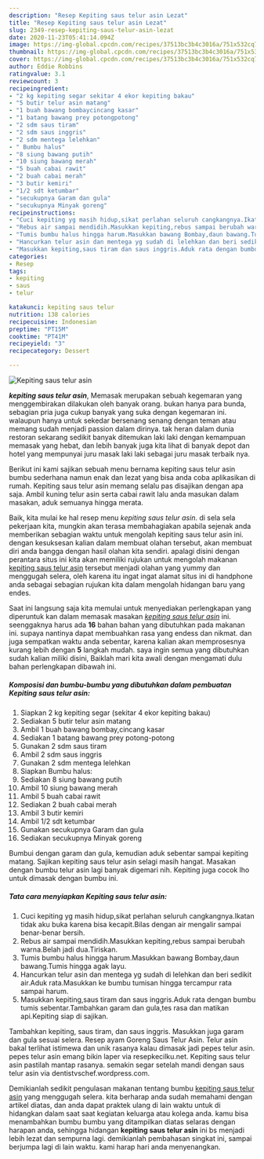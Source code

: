 ```yaml
---
description: "Resep Kepiting saus telur asin Lezat"
title: "Resep Kepiting saus telur asin Lezat"
slug: 2349-resep-kepiting-saus-telur-asin-lezat
date: 2020-11-23T05:41:14.094Z
image: https://img-global.cpcdn.com/recipes/37513bc3b4c3016a/751x532cq70/kepiting-saus-telur-asin-foto-resep-utama.jpg
thumbnail: https://img-global.cpcdn.com/recipes/37513bc3b4c3016a/751x532cq70/kepiting-saus-telur-asin-foto-resep-utama.jpg
cover: https://img-global.cpcdn.com/recipes/37513bc3b4c3016a/751x532cq70/kepiting-saus-telur-asin-foto-resep-utama.jpg
author: Eddie Robbins
ratingvalue: 3.1
reviewcount: 3
recipeingredient:
- "2 kg kepiting segar sekitar 4 ekor kepiting bakau"
- "5 butir telur asin matang"
- "1 buah bawang bombaycincang kasar"
- "1 batang bawang prey potongpotong"
- "2 sdm saus tiram"
- "2 sdm saus inggris"
- "2 sdm mentega lelehkan"
- " Bumbu halus"
- "8 siung bawang putih"
- "10 siung bawang merah"
- "5 buah cabai rawit"
- "2 buah cabai merah"
- "3 butir kemiri"
- "1/2 sdt ketumbar"
- "secukupnya Garam dan gula"
- "secukupnya Minyak goreng"
recipeinstructions:
- "Cuci kepiting yg masih hidup,sikat perlahan seluruh cangkangnya.Ikatan tidak aku buka karena bisa kecapit.Bilas dengan air mengalir sampai benar-benar bersih."
- "Rebus air sampai mendidih.Masukkan kepiting,rebus sampai berubah warna.Belah jadi dua.Tiriskan."
- "Tumis bumbu halus hingga harum.Masukkan bawang Bombay,daun bawang.Tumis hingga agak layu."
- "Hancurkan telur asin dan mentega yg sudah di lelehkan dan beri sedikit air.Aduk rata.Masukkan ke bumbu tumisan hingga tercampur rata sampai harum."
- "Masukkan kepiting,saus tiram dan saus inggris.Aduk rata dengan bumbu tumis sebentar.Tambahkan garam dan gula,tes rasa dan matikan api.Kepiting siap di sajikan."
categories:
- Resep
tags:
- kepiting
- saus
- telur

katakunci: kepiting saus telur 
nutrition: 138 calories
recipecuisine: Indonesian
preptime: "PT15M"
cooktime: "PT41M"
recipeyield: "3"
recipecategory: Dessert

---
```



![Kepiting saus telur asin](https://img-global.cpcdn.com/recipes/37513bc3b4c3016a/751x532cq70/kepiting-saus-telur-asin-foto-resep-utama.jpg)

<b><i>kepiting saus telur asin</i></b>, Memasak merupakan sebuah kegemaran yang menggembirakan dilakukan oleh banyak orang. bukan hanya para bunda, sebagian pria juga cukup banyak yang suka dengan kegemaran ini. walaupun hanya untuk sekedar bersenang senang dengan teman atau memang sudah menjadi passion dalam dirinya. tak heran dalam dunia restoran sekarang sedikit banyak ditemukan laki laki dengan kemampuan memasak yang hebat, dan lebih banyak juga kita lihat di banyak depot dan hotel yang mempunyai juru masak laki laki sebagai juru masak terbaik nya.

Berikut ini kami sajikan sebuah menu bernama kepiting saus telur asin bumbu sederhana namun enak dan lezat yang bisa anda coba aplikasikan di rumah. Kepiting saus telur asin memang selalu pas disajikan dengan apa saja. Ambil kuning telur asin serta cabai rawit lalu anda masukan dalam masakan, aduk semuanya hingga merata.

Baik, kita mulai ke hal resep menu <i>kepiting saus telur asin</i>. di sela sela pekerjaan kita, mungkin akan terasa membahagiakan apabila sejenak anda memberikan sebagian waktu untuk mengolah kepiting saus telur asin ini. dengan kesuksesan kalian dalam membuat olahan tersebut, akan membuat diri anda bangga dengan hasil olahan kita sendiri. apalagi disini dengan perantara situs ini kita akan memiliki rujukan untuk mengolah makanan <u>kepiting saus telur asin</u> tersebut menjadi olahan yang yummy dan menggugah selera, oleh karena itu ingat ingat alamat situs ini di handphone anda sebagai sebagian rujukan kita dalam mengolah hidangan baru yang endes.


Saat ini langsung saja kita memulai untuk menyediakan perlengkapan yang diperuntuk kan dalam memasak masakan <u><i>kepiting saus telur asin</i></u> ini. seenggaknya harus ada <b>16</b> bahan bahan yang dibutuhkan pada makanan ini. supaya nantinya dapat membuahkan rasa yang endess dan nikmat. dan juga sempatkan waktu anda sebentar, karena kalian akan memprosesnya kurang lebih dengan <b>5</b> langkah mudah. saya ingin semua yang dibutuhkan sudah kalian miliki disini, Baiklah mari kita awali dengan mengamati dulu bahan perlengkapan dibawah ini.

<!--inarticleads1-->

##### Komposisi dan bumbu-bumbu yang dibutuhkan dalam pembuatan Kepiting saus telur asin:

1. Siapkan 2 kg kepiting segar (sekitar 4 ekor kepiting bakau)
1. Sediakan 5 butir telur asin matang
1. Ambil 1 buah bawang bombay,cincang kasar
1. Sediakan 1 batang bawang prey potong-potong
1. Gunakan 2 sdm saus tiram
1. Ambil 2 sdm saus inggris
1. Gunakan 2 sdm mentega lelehkan
1. Siapkan  Bumbu halus:
1. Sediakan 8 siung bawang putih
1. Ambil 10 siung bawang merah
1. Ambil 5 buah cabai rawit
1. Sediakan 2 buah cabai merah
1. Ambil 3 butir kemiri
1. Ambil 1/2 sdt ketumbar
1. Gunakan secukupnya Garam dan gula
1. Sediakan secukupnya Minyak goreng


Bumbui dengan garam dan gula, kemudian aduk sebentar sampai kepiting matang. Sajikan kepiting saus telur asin selagi masih hangat. Masakan dengan bumbu telur asin lagi banyak digemari nih. Kepiting juga cocok lho untuk dimasak dengan bumbu ini. 

<!--inarticleads2-->

##### Tata cara menyiapkan Kepiting saus telur asin:

1. Cuci kepiting yg masih hidup,sikat perlahan seluruh cangkangnya.Ikatan tidak aku buka karena bisa kecapit.Bilas dengan air mengalir sampai benar-benar bersih.
1. Rebus air sampai mendidih.Masukkan kepiting,rebus sampai berubah warna.Belah jadi dua.Tiriskan.
1. Tumis bumbu halus hingga harum.Masukkan bawang Bombay,daun bawang.Tumis hingga agak layu.
1. Hancurkan telur asin dan mentega yg sudah di lelehkan dan beri sedikit air.Aduk rata.Masukkan ke bumbu tumisan hingga tercampur rata sampai harum.
1. Masukkan kepiting,saus tiram dan saus inggris.Aduk rata dengan bumbu tumis sebentar.Tambahkan garam dan gula,tes rasa dan matikan api.Kepiting siap di sajikan.


Tambahkan kepiting, saus tiram, dan saus inggris. Masukkan juga garam dan gula sesuai selera. Resep ayam Goreng Saus Telur Asin. Telur asin bakal terlihat istimewa dan unik rasanya kalau dimasak jadi pepes telur asin. pepes telur asin emang bikin laper via resepkecilku.net. Kepiting saus telur asin pastilah mantap rasanya. semakin segar setelah mandi dengan saus telur asin via dentistvschef.wordpress.com. 

Demikianlah sedikit pengulasan makanan tentang bumbu <u>kepiting saus telur asin</u> yang menggugah selera. kita berharap anda sudah memahami dengan artikel diatas, dan anda dapat praktek ulang di lain waktu untuk di hidangkan dalam saat saat kegiatan keluarga atau kolega anda. kamu bisa menambahkan bumbu bumbu yang ditampilkan diatas selaras dengan harapan anda, sehingga hidangan <b>kepiting saus telur asin</b> ini bs menjadi lebih lezat dan sempurna lagi. demikianlah pembahasan singkat ini, sampai berjumpa lagi di lain waktu. kami harap hari anda menyenangkan.

